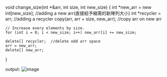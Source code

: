 
void change_size(int *&arr, int size, int new_size) {
    int *new_arr = new int[new_size]; //adding a new arr(直接給予縮需的新陣列大小) 
    int *recycler = arr;			//adding a recycler
    copy(arr, arr + size, new_arr);	//copy arr on new arr

    // Increase every elements by size.
    for (int i = 0; i < new_size; i++) new_arr[i] += new_size;

    delete[] recycler;	//delete odd arr space
    arr = new_arr;
    delete[] new_arr;
}

output:
![image](https://github.com/user-attachments/assets/cd1b0c5e-ecdb-4ca0-a6bd-d25dab9914db)
